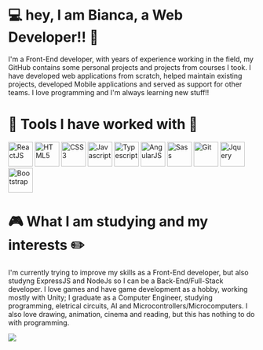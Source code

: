 <h1>💻 hey, I am Bianca, a Web Developer!! 📱</h1>
<p>I'm a Front-End developer, with years of experience working in the field, my GitHub contains some personal projects and projects from courses I took. I have developed web applications from scratch, helped maintain existing projects, developed Mobile applications and served as support for other teams. I love programming and I'm always learning new stuff!!</p>
<h1>🔧 Tools I have worked with 🔨</h1>
<div>
    <img src="https://cdn.jsdelivr.net/gh/devicons/devicon@latest/icons/react/react-original.svg" alt="ReactJS" width="50" height="50"/>
    <img src="https://cdn.jsdelivr.net/gh/devicons/devicon@latest/icons/html5/html5-original.svg"
    alt="HTML5" width="50" height="50"/>
    <img src="https://cdn.jsdelivr.net/gh/devicons/devicon@latest/icons/css3/css3-original.svg"
    alt="CSS3" width="50" height="50"/>
    <img src="https://cdn.jsdelivr.net/gh/devicons/devicon@latest/icons/javascript/javascript-plain.svg"
    alt="Javascript" width="50" height="50"/>
    <img src="https://cdn.jsdelivr.net/gh/devicons/devicon@latest/icons/typescript/typescript-original.svg"
    alt="Typescript" width="50" height="50"/>
    <img src="https://cdn.jsdelivr.net/gh/devicons/devicon@latest/icons/angularjs/angularjs-plain.svg"
    alt="AngularJS" width="50" height="50"/>
    <img src="https://cdn.jsdelivr.net/gh/devicons/devicon@latest/icons/sass/sass-original.svg"
    alt="Sass" width="50" height="50"/>
    <img src="https://cdn.jsdelivr.net/gh/devicons/devicon@latest/icons/git/git-original.svg"
    alt="Git" width="50" height="50"/>
    <img src="https://cdn.jsdelivr.net/gh/devicons/devicon@latest/icons/jquery/jquery-original.svg"
    alt="Jquery" width="50" height="50"/>
    <img src="https://cdn.jsdelivr.net/gh/devicons/devicon@latest/icons/bootstrap/bootstrap-original.svg"
    alt="Bootstrap" width="50" height="50"/>
</div>
<h1>🎮 What I am studying and my interests ✏️</h1>
<p>I'm currently trying to improve my skills as a Front-End developer, but also studyng ExpressJS and NodeJs so I can be a Back-End/Full-Stack developer. I love games and have game development as a hobby, working mostly with Unity; I graduate as a Computer Engineer, studying programming, eletrical circuits, AI and Microcontrollers/Microcomputers. I also love drawing, animation, cinema and reading, but this has nothing to do with programming.</p>
<div style="width= 100%; text-align= center;">
    <img src="https://media1.tenor.com/m/PLIr_VkF6ywAAAAC/ghostedvpn-hacker-cat.gif" />
</div>